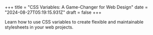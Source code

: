 +++
title = "CSS Variables: A Game-Changer for Web Design"
date = "2024-08-27T05:19:15.931Z"
draft = false
+++

  Learn how to use CSS variables to create flexible and maintainable stylesheets in your web projects.
        